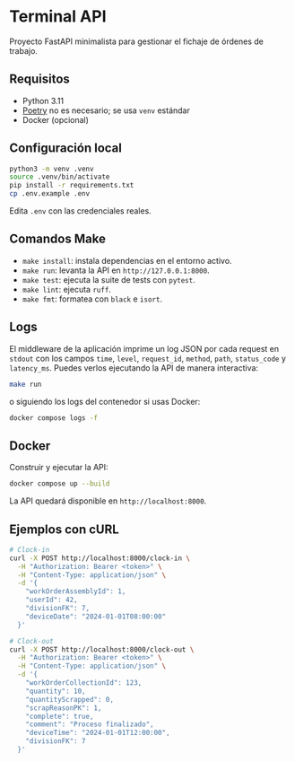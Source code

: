 # Terminal API

Proyecto FastAPI minimalista para gestionar el fichaje de órdenes de trabajo.

## Requisitos

- Python 3.11
- [Poetry](https://python-poetry.org/) no es necesario; se usa `venv` estándar
- Docker (opcional)

## Configuración local

```bash
python3 -m venv .venv
source .venv/bin/activate
pip install -r requirements.txt
cp .env.example .env
```

Edita `.env` con las credenciales reales.

## Comandos Make

- `make install`: instala dependencias en el entorno activo.
- `make run`: levanta la API en `http://127.0.0.1:8000`.
- `make test`: ejecuta la suite de tests con `pytest`.
- `make lint`: ejecuta `ruff`.
- `make fmt`: formatea con `black` e `isort`.

## Logs

El middleware de la aplicación imprime un log JSON por cada request en `stdout` con los
campos `time`, `level`, `request_id`, `method`, `path`, `status_code` y `latency_ms`.
Puedes verlos ejecutando la API de manera interactiva:

```bash
make run
```

o siguiendo los logs del contenedor si usas Docker:

```bash
docker compose logs -f
```

## Docker

Construir y ejecutar la API:

```bash
docker compose up --build
```

La API quedará disponible en `http://localhost:8000`.

## Ejemplos con cURL

```bash
# Clock-in
curl -X POST http://localhost:8000/clock-in \
  -H "Authorization: Bearer <token>" \
  -H "Content-Type: application/json" \
  -d '{
    "workOrderAssemblyId": 1,
    "userId": 42,
    "divisionFK": 7,
    "deviceDate": "2024-01-01T08:00:00"
  }'

# Clock-out
curl -X POST http://localhost:8000/clock-out \
  -H "Authorization: Bearer <token>" \
  -H "Content-Type: application/json" \
  -d '{
    "workOrderCollectionId": 123,
    "quantity": 10,
    "quantityScrapped": 0,
    "scrapReasonPK": 1,
    "complete": true,
    "comment": "Proceso finalizado",
    "deviceTime": "2024-01-01T12:00:00",
    "divisionFK": 7
  }'
```
